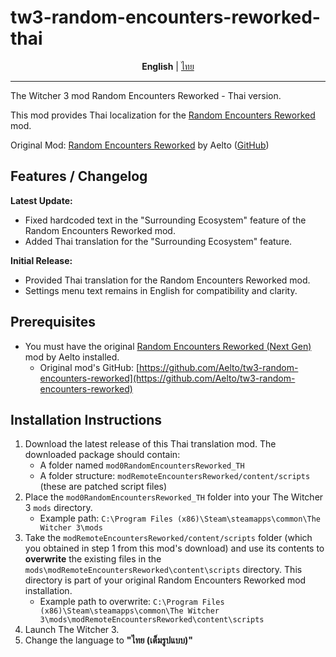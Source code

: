 # tw3-random-encounters-reworked-thai

<div align="center">
  <b>English</b> | <a href="/docs/README-TH.md">ไทย</a>
</div>

-----------

The Witcher 3 mod Random Encounters Reworked - Thai version.

This mod provides Thai localization for the [Random Encounters Reworked](https://www.nexusmods.com/witcher3/mods/5018) mod.

Original Mod: [Random Encounters Reworked](https://www.nexusmods.com/witcher3/mods/5018) by Aelto ([GitHub](https://github.com/Aelto/tw3-random-encounters-reworked))

## Features / Changelog

**Latest Update:**
- Fixed hardcoded text in the "Surrounding Ecosystem" feature of the Random Encounters Reworked mod.
- Added Thai translation for the "Surrounding Ecosystem" feature.

**Initial Release:**
- Provided Thai translation for the Random Encounters Reworked mod.
- Settings menu text remains in English for compatibility and clarity.

## Prerequisites
- You must have the original [Random Encounters Reworked (Next Gen)](https://www.nexusmods.com/witcher3/mods/5018) mod by Aelto installed.
  - Original mod's GitHub: [https://github.com/Aelto/tw3-random-encounters-reworked](https://github.com/Aelto/tw3-random-encounters-reworked)

## Installation Instructions

1.  Download the latest release of this Thai translation mod. The downloaded package should contain:
    *   A folder named `mod0RandomEncountersReworked_TH`
    *   A folder structure: `modRemoteEncountersReworked/content/scripts` (these are patched script files)
2.  Place the `mod0RandomEncountersReworked_TH` folder into your The Witcher 3 `mods` directory.
    *   Example path: `C:\Program Files (x86)\Steam\steamapps\common\The Witcher 3\mods`
3.  Take the `modRemoteEncountersReworked/content/scripts` folder (which you obtained in step 1 from this mod's download) and use its contents to **overwrite** the existing files in the `mods\modRemoteEncountersReworked\content\scripts` directory. This directory is part of your original Random Encounters Reworked mod installation.
    *   Example path to overwrite: `C:\Program Files (x86)\Steam\steamapps\common\The Witcher 3\mods\modRemoteEncountersReworked\content\scripts`
4.  Launch The Witcher 3.
5.  Change the language to **"ไทย (เต็มรูปแบบ)"**
